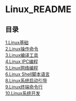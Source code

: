 # Linux_README

## 目录
[1.Linux基础](https://github.com/NightBonsai/Linux_README/blob/main/%E7%AC%94%E8%AE%B0/Linux%E5%9F%BA%E7%A1%80.md)<br>
[2.Linux操作命令](https://github.com/NightBonsai/Linux_README/blob/main/%E7%AC%94%E8%AE%B0/Linux%E6%93%8D%E4%BD%9C%E5%91%BD%E4%BB%A4.md)<br>
[3.Linux编译工具](https://github.com/NightBonsai/Linux_README/blob/main/%E7%AC%94%E8%AE%B0/Linux%E7%BC%96%E8%AF%91%E5%B7%A5%E5%85%B7.md)<br>
[4.Linux IPC编程](https://github.com/NightBonsai/Linux_README/blob/main/%E7%AC%94%E8%AE%B0/Linux%20IPC%E7%BC%96%E7%A8%8B.md)<br>
[5.Linux网络编程](https://github.com/NightBonsai/Linux_README/blob/main/%E7%AC%94%E8%AE%B0/Linux%E7%BD%91%E7%BB%9C%E7%BC%96%E7%A8%8B.md)<br>
[6.Linux Shell脚本语言](https://github.com/NightBonsai/Linux_README/blob/main/%E7%AC%94%E8%AE%B0/Linux%20Shell%E8%84%9A%E6%9C%AC%E8%AF%AD%E8%A8%80.md)<br>
[8.Linux系统启动引导]()<br>
[9.Linux终端命令行]()<br>
[10.Linux系统开发]()<br>
